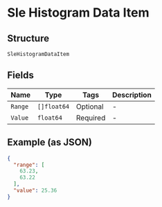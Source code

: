 
# Sle Histogram Data Item

## Structure

`SleHistogramDataItem`

## Fields

| Name | Type | Tags | Description |
|  --- | --- | --- | --- |
| `Range` | `[]float64` | Optional | - |
| `Value` | `float64` | Required | - |

## Example (as JSON)

```json
{
  "range": [
    63.23,
    63.22
  ],
  "value": 25.36
}
```

